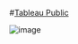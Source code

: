 #[Tableau Public](https://public.tableau.com/app/profile/deepali.kank/viz/ElevaatorsinNewYork/Dashboard1)

![image](https://user-images.githubusercontent.com/31981663/209762041-5c5ca7a2-1aab-46d6-8fd0-e72ef2e3623b.png)
